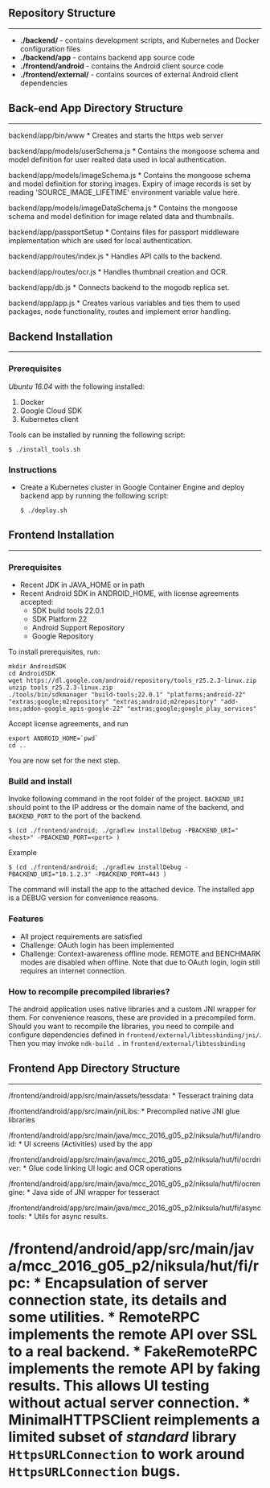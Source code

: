 ## Repository Structure
----

* **./backend/** - contains development scripts, and Kubernetes and Docker configuration files
* **./backend/app** - contains backend app source code
* **./frontend/android** - contains the Android client source code
* **./frontend/external/** - contains sources of external Android client dependencies


## Back-end App Directory Structure
----

backend/app/bin/www
    * Creates and starts the https web server

backend/app/models/userSchema.js
    * Contains the mongoose schema and model definition for user realted data used in local authentication.

backend/app/models/imageSchema.js
    * Contains the mongoose schema and model definition for storing images. Expiry of image records is set by reading 'SOURCE_IMAGE_LIFETIME' environment variable value here.

backend/app/models/imageDataSchema.js
    * Contains the mongoose schema and model definition for image related data and thumbnails.        

backend/app/passportSetup
    * Contains files for passport middleware implementation which are used for local authentication.

backend/app/routes/index.js
    * Handles API calls to the backend.

backend/app/routes/ocr.js
    * Handles thumbnail creation and OCR.

backend/app/db.js
    * Connects backend to the mogodb replica set.

backend/app/app.js
    * Creates various variables and ties them to used packages, node functionality, routes and implement error handling.



## Backend Installation
----
### Prerequisites

*Ubuntu 16.04* with the following installed:

1. Docker
2. Google Cloud SDK
3. Kubernetes client

Tools can be installed by running the following script:

    $ ./install_tools.sh

### Instructions

* Create a Kubernetes cluster in Google Container Engine and deploy backend app by running the following script:

    ```
    $ ./deploy.sh
    ```

## Frontend Installation
----
### Prerequisites

* Recent JDK in JAVA_HOME or in path
* Recent Android SDK in ANDROID_HOME, with license agreements accepted:
    - SDK build tools 22.0.1
    - SDK Platform 22
    - Android Support Repository
    - Google Repository

To install prerequisites, run:

```
mkdir AndroidSDK
cd AndroidSDK
wget https://dl.google.com/android/repository/tools_r25.2.3-linux.zip
unzip tools_r25.2.3-linux.zip
./tools/bin/sdkmanager "build-tools;22.0.1" "platforms;android-22" "extras;google;m2repository" "extras;android;m2repository" "add-ons;addon-google_apis-google-22" "extras;google;google_play_services"
```

Accept license agreements, and run

```
export ANDROID_HOME=`pwd`
cd ..
```

You are now set for the next step.

### Build and install

Invoke following command in the root folder of the project. `BACKEND_URI` should point to the
IP address or the domain name of the backend, and `BACKEND_PORT` to the port of the backend.

```
$ (cd ./frontend/android; ./gradlew installDebug -PBACKEND_URI="<host>" -PBACKEND_PORT=<port> )
```

Example

```
$ (cd ./frontend/android; ./gradlew installDebug -PBACKEND_URI="10.1.2.3" -PBACKEND_PORT=443 )
```

The command will install the app to the attached device. The installed app
is a DEBUG version for convenience reasons.

### Features

* All project requirements are satisfied
* Challenge: OAuth login has been implemented
* Challenge: Context-awareness offline mode. REMOTE and BENCHMARK modes are
  disabled when offline. Note that due to OAuth login, login still requires
  an internet connection.

### How to recompile precompiled libraries?

The android application uses native libraries and a custom JNI wrapper for them.
For convenience reasons, these are provided in a precompiled form. Should you
want to recompile the libraries, you need to compile and configure dependencies
defined in `frontend/external/libtessbinding/jni/`. Then you may invoke
`ndk-build .` in `frontend/external/libtessbinding`

## Frontend App Directory Structure
----

/frontend/android/app/src/main/assets/tessdata:
	* Tesseract training data

/frontend/android/app/src/main/jniLibs:
	* Precompiled native JNI glue libraries

/frontend/android/app/src/main/java/mcc_2016_g05_p2/niksula/hut/fi/android:
	* UI screens (Activities) used by the app

/frontend/android/app/src/main/java/mcc_2016_g05_p2/niksula/hut/fi/ocrdriver:
	* Glue code linking UI logic and OCR operations

/frontend/android/app/src/main/java/mcc_2016_g05_p2/niksula/hut/fi/ocrengine:
	* Java side of JNI wrapper for tesseract

/frontend/android/app/src/main/java/mcc_2016_g05_p2/niksula/hut/fi/asynctools:
	* Utils for async results.

/frontend/android/app/src/main/java/mcc_2016_g05_p2/niksula/hut/fi/rpc:
	* Encapsulation of server connection state, its details and some utilities.
	* RemoteRPC implements the remote API over SSL to a real backend.
	* FakeRemoteRPC implements the remote API by faking results. This allows UI testing without actual server connection.
	* MinimalHTTPSClient reimplements a limited subset of *standard* library `HttpsURLConnection` to work around `HttpsURLConnection` bugs.
=======
